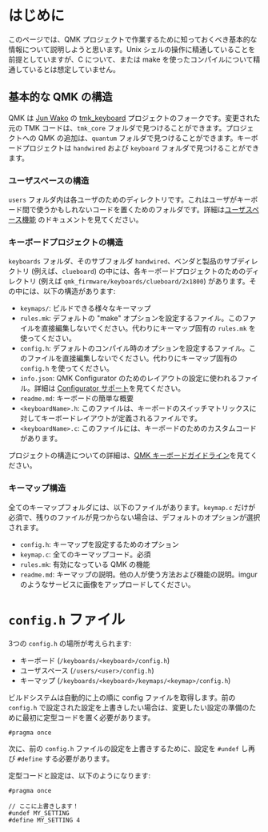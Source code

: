 # はじめに

<!---
  original document: 0.8.82:docs/getting_started_introduction.md
  git diff 0.8.82 HEAD -- docs/getting_started_introduction.md | cat
-->

このページでは、QMK プロジェクトで作業するために知っておくべき基本的な情報について説明しようと思います。Unix シェルの操作に精通していることを前提としていますが、C について、または make を使ったコンパイルについて精通しているとは想定していません。

## 基本的な QMK の構造

QMK は [Jun Wako](https://github.com/tmk) の [tmk_keyboard](https://github.com/tmk/tmk_keyboard) プロジェクトのフォークです。変更された元の TMK コードは、`tmk_core` フォルダで見つけることができます。プロジェクトへの QMK の追加は、`quantum` フォルダで見つけることができます。キーボードプロジェクトは `handwired` および `keyboard` フォルダで見つけることができます。

### ユーザスペースの構造

`users` フォルダ内は各ユーザのためのディレクトリです。これはユーザがキーボード間で使うかもしれないコードを置くためのフォルダです。詳細は[ユーザスペース機能](ja/feature_userspace) のドキュメントを見てください。

### キーボードプロジェクトの構造

`keyboards` フォルダ、そのサブフォルダ `handwired`、ベンダと製品のサブディレクトリ (例えば、`clueboard`) の中には、各キーボードプロジェクトのためのディレクトリ (例えば `qmk_firmware/keyboards/clueboard/2x1800`) があります。その中には、以下の構造があります:

* `keymaps/`: ビルドできる様々なキーマップ
* `rules.mk`: デフォルトの "make" オプションを設定するファイル。このファイルを直接編集しないでください。代わりにキーマップ固有の `rules.mk` を使ってください。
* `config.h`: デフォルトのコンパイル時のオプションを設定するファイル。このファイルを直接編集しないでください。代わりにキーマップ固有の `config.h` を使ってください。
* `info.json`: QMK Configurator のためのレイアウトの設定に使われるファイル。詳細は [Configurator サポート](ja/reference_configurator_support)を見てください。
* `readme.md`: キーボードの簡単な概要
* `<keyboardName>.h`: このファイルは、キーボードのスイッチマトリックスに対してキーボードレイアウトが定義されるファイルです。
* `<keyboardName>.c`: このファイルには、キーボードのためのカスタムコードがあります。

プロジェクトの構造についての詳細は、[QMK キーボードガイドライン](ja/hardware_keyboard_guidelines)を見てください。

### キーマップ構造

全てのキーマップフォルダには、以下のファイルがあります。`keymap.c` だけが必須で、残りのファイルが見つからない場合は、デフォルトのオプションが選択されます。

* `config.h`: キーマップを設定するためのオプション
* `keymap.c`: 全てのキーマップコード。必須
* `rules.mk`: 有効になっている QMK の機能
* `readme.md`: キーマップの説明。他の人が使う方法および機能の説明。imgur のようなサービスに画像をアップロードしてください。

# `config.h` ファイル

3つの `config.h` の場所が考えられます:

* キーボード (`/keyboards/<keyboard>/config.h`)
* ユーザスペース (`/users/<user>/config.h`)
* キーマップ (`/keyboards/<keyboard>/keymaps/<keymap>/config.h`)

ビルドシステムは自動的に上の順に config ファイルを取得します。前の `config.h` で設定された設定を上書きしたい場合は、変更したい設定の準備のために最初に定型コードを置く必要があります。

```
#pragma once
```

次に、前の `config.h` ファイルの設定を上書きするために、設定を `#undef` し再び `#define` する必要があります。

定型コードと設定は、以下のようになります:

```
#pragma once

// ここに上書きします！
#undef MY_SETTING
#define MY_SETTING 4
```
